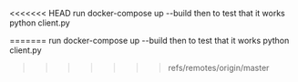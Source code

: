 <<<<<<< HEAD
run docker-compose up --build then to test that it works python client.py

=======
run docker-compose up --build
then to test that it works python client.py
>>>>>>> refs/remotes/origin/master
